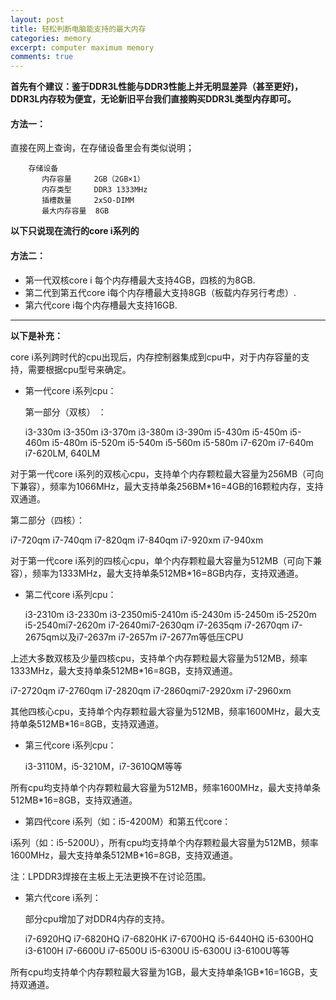 ```yaml
---
layout: post
title: 轻松判断电脑能支持的最大内存
categories: memory
excerpt: computer maximum memory
comments: true
---
```


**首先有个建议：鉴于DDR3L性能与DDR3性能上并无明显差异（甚至更好)，DDR3L内存较为便宜，无论新旧平台我们直接购买DDR3L类型内存即可。**

#### 方法一：

直接在网上查询，在存储设备里会有类似说明；


        存储设备
           内存容量     2GB（2GB×1）
           内存类型     DDR3 1333MHz
           插槽数量     2xSO-DIMM
           最大内存容量  8GB 

**以下只说现在流行的core i系列的**

#### 方法二：

- 第一代双核core i 每个内存槽最大支持4GB，四核的为8GB.
- 第二代到第五代core i每个内存槽最大支持8GB（板载内存另行考虑）.
- 第六代core i每个内存槽最大支持16GB.

---

**以下是补充：**

core i系列跨时代的cpu出现后，内存控制器集成到cpu中，对于内存容量的支持，需要根据cpu型号来确定。

- 第一代core i系列cpu：

   第一部分（双核） ：

   i3-330m i3-350m i3-370m i3-380m i3-390m i5-430m i5-450m i5-460m i5-480m i5-520m i5-540m i5-560m i5-580m i7-620m i7-640m   i7-620LM, 640LM

对于第一代core i系列的双核心cpu，支持单个内存颗粒最大容量为256MB（可向下兼容），频率为1066MHz，最大支持单条256BM*16=4GB的16颗粒内存，支持双通道。

   第二部分（四核）：

   i7-720qm i7-740qm i7-820qm i7-840qm i7-920xm i7-940xm

对于第一代core i系列的四核心cpu，单个内存颗粒最大容量为512MB（可向下兼容），频率为1333MHz，最大支持单条512MB*16=8GB内存，支持双通道。

- 第二代core i系列cpu：

   i3-2310m i3-2330m i3-2350mi5-2410m i5-2430m i5-2450m i5-2520m i5-2540mi7-2620m i7-2640mi7-2630qm i7-2635qm i7-2670qm i7-2675qm以及i7-2637m i7-2657m i7-2677m等低压CPU
 
上述大多数双核及少量四核cpu，支持单个内存颗粒最大容量为512MB，频率1333MHz，最大支持单条512MB*16=8GB，支持双通道。

   i7-2720qm i7-2760qm i7-2820qm i7-2860qmi7-2920xm i7-2960xm

其他四核心cpu，支持单个内存颗粒最大容量为512MB，频率1600MHz，最大支持单条512MB*16=8GB，支持双通道。

- 第三代core i系列cpu：

   i3-3110M，i5-3210M，i7-3610QM等等

所有cpu均支持单个内存颗粒最大容量为512MB，频率1600MHz，最大支持单条512MB*16=8GB，支持双通道。

- 第四代core i系列（如：i5-4200M）和第五代core：

i系列（如：i5-5200U），所有cpu均支持单个内存颗粒最大容量为512MB，频率1600MHz，最大支持单条512MB*16=8GB，支持双通道。

注：LPDDR3焊接在主板上无法更换不在讨论范围。

- 第六代core i系列：

   部分cpu增加了对DDR4内存的支持。

   i7-6920HQ i7-6820HQ i7-6820HK i7-6700HQ i5-6440HQ i5-6300HQ i3-6100H i7-6600U i7-6500U i5-6300U i5-6300U i3-6100U等等
   
所有cpu均支持单个内存颗粒最大容量为1GB，最大支持单条1GB*16=16GB，支持双通道。
